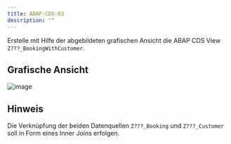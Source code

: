 ```yaml
---
title: ABAP-CDS-03
description: ""
---
```


Erstelle mit Hilfe der abgebildeten grafischen Ansicht die ABAP CDS View `Z???_BookingWithCustomer`.

## Grafische Ansicht

![image](https://user-images.githubusercontent.com/47243617/204782306-ec41be8f-2562-4586-a791-402e070cc355.png)

## Hinweis

Die Verknüpfung der beiden Datenquellen `Z???_Booking` und `Z???_Customer` soll in Form eines Inner Joins erfolgen.
